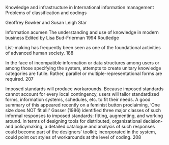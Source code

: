 ﻿Knowledge and infrastructure in International information management Problems of classification and codings

Geoffrey Bowker and Susan Leigh Star

Information acumen The understanding and use of knowledge in modern business
Edited by Lisa Bud-Frierman 1994 Routledge

List-making has frequently been seen as one of the foundational activities of advanced human society. 188

In the face of incompatible information or data structures among users or among those specifying the system, attempts to create unitary knowledge categories are futile. Rather, parallel or multiple-representational forms are required. 207

Imposed standards will produce workarounds. Because imposed standards cannot account for every local contingency, users will tailor standardized forms, information systems, schedules, etc. to fit their needs. A good summary of this appeared recently on a feminist button proclaiming, ‘One size does NOT fit all!' Gasser (1986) identified three major classes of such informal responses to imposed standards: fitting, augmenting, and working around. In terms of designing tools for distributed, organizational decision- and policymaking, a detailed catalogue and analysis of such responses could become part of the designers' toolkit; incorporated in the system, could point out styles of workarounds at the level of coding. 208

